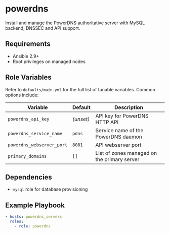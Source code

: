# powerdns

Install and manage the PowerDNS authoritative server with MySQL backend, DNSSEC and API support.

## Requirements
- Ansible 2.9+
- Root privileges on managed nodes

## Role Variables
Refer to `defaults/main.yml` for the full list of tunable variables. Common options include:

| Variable | Default | Description |
|----------|---------|-------------|
| `powerdns_api_key` | *(unset)* | API key for PowerDNS HTTP API |
| `powerdns_service_name` | `pdns` | Service name of the PowerDNS daemon |
| `powerdns_webserver_port` | `8081` | API webserver port |
| `primary_domains` | `[]` | List of zones managed on the primary server |

## Dependencies
- `mysql` role for database provisioning

## Example Playbook
```yaml
- hosts: powerdns_servers
  roles:
    - role: powerdns
```
